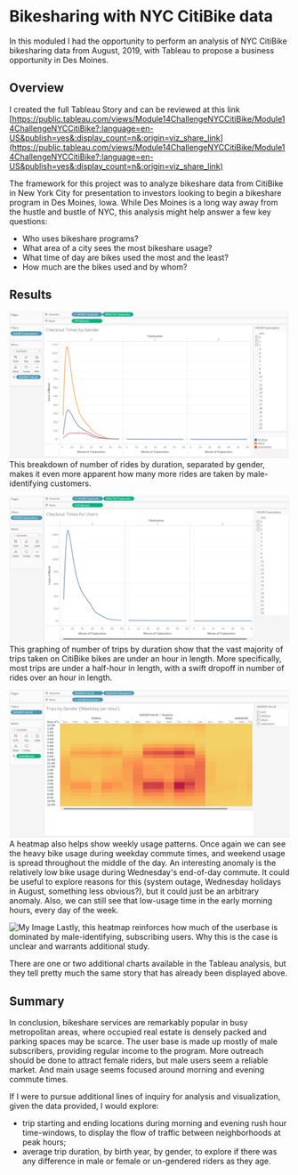 # Bikesharing with NYC CitiBike data

In this moduled I had the opportunity to perform an analysis of NYC CitiBike bikesharing data from August, 2019, with Tableau to propose a business
opportunity in Des Moines.

## Overview

I created the full Tableau Story and can be reviewed at this link [https://public.tableau.com/views/Module14ChallengeNYCCitiBike/Module14ChallengeNYCCitiBike?:language=en-US&publish=yes&:display_count=n&:origin=viz_share_link](https://public.tableau.com/views/Module14ChallengeNYCCitiBike/Module14ChallengeNYCCitiBike?:language=en-US&publish=yes&:display_count=n&:origin=viz_share_link)

The framework for this project was to analyze bikeshare data from CitiBike in New York City for presentation to investors looking to begin a bikeshare program in Des Moines, Iowa. While Des Moines is a long way away from the hustle and bustle of NYC, this analysis might help answer a few key questions:

* Who uses bikeshare programs?
* What area of a city sees the most bikeshare usage?
* What time of day are bikes used the most and the least?
* How much are the bikes used and by whom?

## Results

![My Image](images/Checkout_Times_by_Gender.png)
This breakdown of number of rides by duration, separated by gender, makes it even more apparent how many more rides are taken by male-identifying customers.

![My Image](images/Checkout_Times_for_Users.png)
This graphing of number of trips by duration show that the vast majority of trips taken on CitiBike bikes are under an hour in length. More specifically, most trips are under a half-hour in length, with a swift dropoff in number of rides over an hour in length.

![My Image](images/Trips_by_Gender_(Weekday_per_Hour).png)
A heatmap also helps show weekly usage patterns. Once again we can see the heavy bike usage during weekday commute times, and weekend usage is spread throughout the middle of the day. An interesting anomaly is the relatively low bike usage during Wednesday's end-of-day commute. It could be useful to explore reasons for this (system outage, Wednesday holidays in August, something less obvious?), but it could just be an arbitrary anomaly. Also, we can still see that low-usage time in the early morning hours, every day of the week.

![My Image](User_Trips_by_Gender_by_Weekday.png)
Lastly, this heatmap reinforces how much of the userbase is dominated by male-identifying, subscribing users. Why this is the case is unclear and warrants additional study.

There are one or two additional charts available in the Tableau analysis, but they tell pretty much the same story that has already been displayed above.


## Summary

In conclusion, bikeshare services are remarkably popular in busy metropolitan areas, where occupied real estate is densely packed and parking spaces may be scarce. The user base is made up mostly of male subscribers, providing regular income to the program. More outreach should be done to attract female riders, but male users seem a reliable market. And main usage seems focused around morning and evening commute times.

If I were to pursue additional lines of inquiry for analysis and visualization, given the data provided, I would explore:

* trip starting and ending locations during morning and evening rush hour time-windows, to display the flow of traffic between neighborhoods at peak hours;
* average trip duration, by birth year, by gender, to explore if there was any difference in male or female or un-gendered riders as they age.